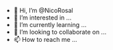 - 👋 Hi, I’m @NicoRosal
- 👀 I’m interested in ...
- 🌱 I’m currently learning ...
- 💞️ I’m looking to collaborate on ...
- 📫 How to reach me ...

<!---
NicoRosal/NicoRosal is a ✨ special ✨ repository because its `README.md` (this file) appears on your GitHub profile.
You can click the Preview link to take a look at your changes.
--->
